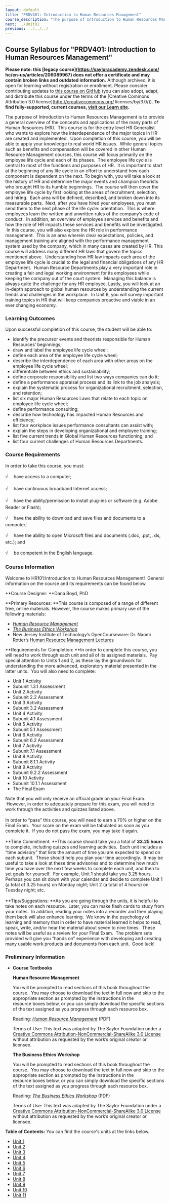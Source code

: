 ```yaml
---
layout: default
title: "PRDV401: Introduction to Human Resources Management"
course_description: "The purpose of Introduction to Human Resources Management is to provide a general overview of the concepts and applications of the many parts of Human Resources (HR). This course is for the entry level HR Generalist who wants to explore how the interdependence of the major topics in HR are created and implemented."
next: ../Unit01
previous: ../../../
---
```

Course Syllabus for "PRDV401: Introduction to Human Resources Management"
-------------------------------------------------------------------------

**Please note: this [legacy course](https://sayloracademy.zendesk.com/
hc/en-us/articles/206089967) does not offer a certificate and may contain 
broken links and outdated information.** Although archived, it is open 
for learning without registration or enrollment. Please consider contributing 
updates to [this course on GitHub](https://github.com/saylordotorg/course_prdv401) 
(you can also adopt, adapt, and distribute this course under the terms of 
the [Creative Commons Attribution 3.0 license](http://creativecommons.org/
licenses/by/3.0/)). **To find fully-supported, current courses, [visit our 
Learn site](https://learn.saylor.org).**

The purpose of Introduction to Human Resources Management is to provide
a general overview of the concepts and applications of the many parts of
Human Resources (HR).  This course is for the entry level HR Generalist
who wants to explore how the interdependence of the major topics in HR
are created and implemented.  Upon completion of this course, you will
be able to apply your knowledge to real world HR issues.  While general
topics such as benefits and compensation will be covered in other Human
Resource Management courses, this course will focus primarily on the
employee life cycle and each of its phases.  The employee life cycle is
central to most of the functions and purposes of HR.  It is important to
start at the beginning of any life cycle in an effort to understand how
each component is dependent on the next. To begin with, you will take a
look at the history of HR and determine the major events and champion
theorists who brought HR to its humble beginnings.  The course will then
cover the employee life cycle by first looking at the areas of
recruitment, selection, and hiring.  Each area will be defined,
described, and broken down into its measurable parts.  Next, after you
have hired your employees, you must send them to the next phase of the
life cycle: orientation.  This is where employees learn the written and
unwritten rules of the company’s code of conduct.  In addition, an
overview of employee services and benefits and how the role of HR
impacts these services and benefits will be investigated.  In this
course, you will also explore the HR role in performance management. 
This is an area wherein clear expectations, policies, and management
training are aligned with the performance management system used by the
company, which in many cases are created by HR. This course will address
many different HR laws that govern the topics mentioned above. 
Understanding how HR law impacts each area of the employee life cycle is
crucial to the legal and financial obligations of any HR Department. 
Human Resource Departments play a very important role in creating a fair
and legal working environment for its employees while keeping the
company out of the court system.  Managing this balance is always quite
the challenge for any HR employee. Lastly, you will look at an in-depth
approach to global human resources by understanding the current trends
and challenges in the workplace.  In Unit 8, you will survey important
training topics in HR that will keep companies proactive and viable in
an ever changing economy.

### Learning Outcomes

Upon successful completion of this course, the student will be able
to:  

-   identify the precursor events and theorists responsible for Human
    Resources’ beginnings;
-   draw and label the employee life cycle wheel;
-   define each area of the employee life cycle wheel;
-   describe the interdependence of each area with other areas on the
    employee life cycle wheel;
-   differentiate between ethics and sustainability;
-   define corporate responsibility and list two ways companies can do
    it;
-   define a performance appraisal process and its link to the job
    analysis;
-   explain the systematic process for organizational recruitment,
    selection, and retention;
-   list six major Human Resources Laws that relate to each topic on
    employee life cycle wheel;
-   define performance consulting;
-   describe how technology has impacted Human Resources and efficiency;
-   list four workplace issues performance consultants can assist with;
-   explain the steps in developing organizational and employee
    training;
-   list five current trends in Global Human Resources functioning; and
-   list four current challenges of Human Resources Departments.

### Course Requirements

In order to take this course, you must:  
  
 <span
style="color: rgb(85, 85, 85); font-family: 'Myriad Pro', 'Gill Sans', 'Gill Sans MT', Calibri, sans-serif; font-size: 16px; line-height: 24px; text-align: left; -webkit-text-size-adjust: none; ">√
   </span>have access to a computer;  
  
 <span
style="color: rgb(85, 85, 85); font-family: 'Myriad Pro', 'Gill Sans', 'Gill Sans MT', Calibri, sans-serif; font-size: 16px; line-height: 24px; text-align: left; -webkit-text-size-adjust: none; ">√
   </span>have continuous broadband Internet access;  
  
 <span
style="color: rgb(85, 85, 85); font-family: 'Myriad Pro', 'Gill Sans', 'Gill Sans MT', Calibri, sans-serif; font-size: 16px; line-height: 24px; text-align: left; -webkit-text-size-adjust: none; ">√
   </span>have the ability/permission to install plug-ins or software
(e.g. Adobe Reader or Flash);  
  
 <span
style="color: rgb(85, 85, 85); font-family: 'Myriad Pro', 'Gill Sans', 'Gill Sans MT', Calibri, sans-serif; font-size: 16px; line-height: 24px; text-align: left; -webkit-text-size-adjust: none; ">√
   </span>have the ability to download and save files and documents to a
computer;  
  
 <span
style="color: rgb(85, 85, 85); font-family: 'Myriad Pro', 'Gill Sans', 'Gill Sans MT', Calibri, sans-serif; font-size: 16px; line-height: 24px; text-align: left; -webkit-text-size-adjust: none; ">√
   </span>have the ability to open Microsoft files and documents (.doc,
.ppt, .xls, etc.); and  
  
 <span
style="color: rgb(85, 85, 85); font-family: 'Myriad Pro', 'Gill Sans', 'Gill Sans MT', Calibri, sans-serif; font-size: 16px; line-height: 24px; text-align: left; -webkit-text-size-adjust: none; ">√
   </span>be competent in the English language.

### Course Information

Welcome to HR101:Introduction to Human Resources Management!  General
information on the course and its requirements can be found below.  
  
 **Course Designer: **Dana Boyd, PhD  
  
 **Primary Resources: **This course is composed of a range of different
free, online materials. However, the course makes primary use of the
following materials:  

-   [*Human Resource
    Management*](http://www.saylor.org/site/textbooks/Human%20Resource%20Management.pdf)
-   [*The Business Ethics
    Workshop*](http://www.saylor.org/site/textbooks/The%20Business%20Ethics%20Workshop.pdf)
-   New Jersey Institute of Technology’s OpenCourseware: Dr. Naomi
    Rotter’s [Human Resource Management
    Lectures](http://ocw.njit.edu/som/hrm/hrm-303/index.php)

**Requirements for Completion: **In order to complete this course, you
will need to work through each unit and all of its assigned materials. 
Pay special attention to Units 1 and 2, as these lay the groundwork for
understanding the more advanced, exploratory material presented in the
latter units.  You will also need to complete:  

-   Unit 1 Activity
-   Subunit 1.3.1 Assessment
-   Unit 2 Activity
-   Subunit 2.2 Assessment
-   Unit 3 Activity
-   Subunit 3.2 Assessment
-   Unit 4 Activity
-   Subunit 4.1 Assessment
-   Unit 5 Activity
-   Subunit 5.1 Assessment
-   Unit 6 Activity
-   Subunit 6.2 Assessment
-   Unit 7 Activity
-   Subunit 7.1 Assessment
-   Unit 8 Activity
-   Subunit 8.1.1 Activity
-   Unit 9 Activity
-   Subunit 9.2.2 Assessment
-   Unit 10 Activity
-   Subunit 10.1.1 Assessment
-   The Final Exam

Note that you will only receive an official grade on your Final Exam.
 However, in order to adequately prepare for this exam, you will need to
work through the activities and quizzes listed above.  
    
 In order to “pass” this course, you will need to earn a 70% or higher
on the Final Exam.  Your score on the exam will be tabulated as soon as
you complete it.  If you do not pass the exam, you may take it again.  
    
 **Time Commitment: **This course should take you a total of **33.25
hours** to complete, including quizzes and learning activities.  Each
unit includes a “time advisory” that lists the amount of time you are
expected to spend on each subunit.  These should help you plan your time
accordingly.  It may be useful to take a look at these time advisories
and to determine how much time you have over the next few weeks to
complete each unit, and then to set goals for yourself.  For example,
Unit 1 should take you 3.25 hours.  Perhaps you can sit down with your
calendar and decide to complete Unit 1 (a total of 3.25 hours) on Monday
night; Unit 2 (a total of 4 hours) on Tuesday night; etc.  
    
 **Tips/Suggestions: **As you are going through the units, it is helpful
to take notes on each resource.  Later, you can make flash cards to
study from your notes.  In addition, reading your notes into a recorder
and then playing them back will also enhance learning.  We know in the
psychology of learning and memory that in order to have material learned
it helps to read, speak, write, and/or hear the material about seven to
nine times.  These notes will be useful as a review for your Final
Exam.  The problem sets provided will give you “hands on” experience
with developing and creating many usable work products and documents
from each unit.  Good luck! 

### Preliminary Information

-   **Course Textbooks**

    **Human Resource Management**  
      
     You will be prompted to read sections of this book throughout the
    course.  You may choose to download the text in full now and skip to
    the appropriate section as prompted by the instructions in the
    resource boxes below, or you can simply download the specific
    sections of the text assigned as you progress through each resource
    box.  
      
     Reading: *[Human Resource
    Management](http://www.saylor.org/site/textbooks/Human%20Resource%20Management.pdf)*
    (PDF)  
      
     Terms of Use: This text was adapted by The Saylor Foundation under
    a [Creative Commons Attribution-NonCommercial-ShareAlike 3.0
    License](http://creativecommons.org/licenses/by-nc-sa/3.0/) without
    attribution as requested by the work’s original creator or
    licensee.  
      
     **The Business Ethics Workshop**  
      
     You will be prompted to read sections of this book throughout the
    course.  You may choose to download the text in full now and skip to
    the appropriate section as prompted by the instructions in the
    resource boxes below, or you can simply download the specific
    sections of the text assigned as you progress through each resource
    box.  
      
     Reading: *[The Business Ethics
    Workshop](http://www.saylor.org/site/textbooks/The%20Business%20Ethics%20Workshop.pdf)*
    (PDF)  
      
     Terms of Use: This text was adapted by The Saylor Foundation under
    a [Creative Commons Attribution-NonCommercial-ShareAlike 3.0
    License](http://creativecommons.org/licenses/by-nc-sa/3.0/) without
    attribution as requested by the work’s original creator or licensee.

**Table of Contents:** You can find the course's units at the links below.

- [Unit 1](https://legacy.saylor.org/prdv401/Unit01/)
- [Unit 2](https://legacy.saylor.org/prdv401/Unit02/)
- [Unit 3](https://legacy.saylor.org/prdv401/Unit03/)
- [Unit 4](https://legacy.saylor.org/prdv401/Unit04/)
- [Unit 5](https://legacy.saylor.org/prdv401/Unit05/)
- [Unit 6](https://legacy.saylor.org/prdv401/Unit06/)
- [Unit 7](https://legacy.saylor.org/prdv401/Unit07/)
- [Unit 8](https://legacy.saylor.org/prdv401/Unit08/)
- [Unit 9](https://legacy.saylor.org/prdv401/Unit09/)
- [Unit 10](https://legacy.saylor.org/prdv401/Unit10/)
- [Unit 11](https://legacy.saylor.org/prdv401/Unit11/)
